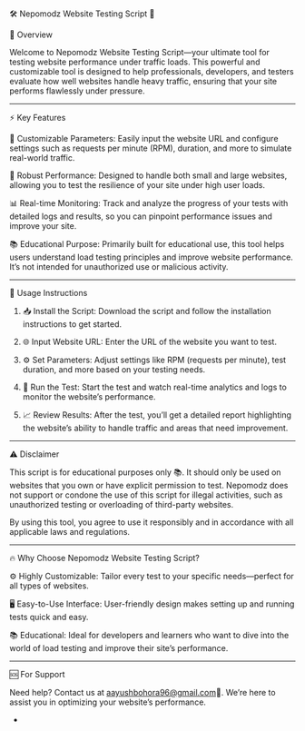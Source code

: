 

🛠️ Nepomodz Website Testing Script 🚀

🌟 Overview

Welcome to Nepomodz Website Testing Script—your ultimate tool for testing website performance under traffic loads. This powerful and customizable tool is designed to help professionals, developers, and testers evaluate how well websites handle heavy traffic, ensuring that your site performs flawlessly under pressure.


---

⚡ Key Features

🔧 Customizable Parameters: Easily input the website URL and configure settings such as requests per minute (RPM), duration, and more to simulate real-world traffic.

💪 Robust Performance: Designed to handle both small and large websites, allowing you to test the resilience of your site under high user loads.

📊 Real-time Monitoring: Track and analyze the progress of your tests with detailed logs and results, so you can pinpoint performance issues and improve your site.

📚 Educational Purpose: Primarily built for educational use, this tool helps users understand load testing principles and improve website performance. It’s not intended for unauthorized use or malicious activity.



---

🔧 Usage Instructions

1. 📥 Install the Script: Download the script and follow the installation instructions to get started.


2. 🌐 Input Website URL: Enter the URL of the website you want to test.


3. ⚙️ Set Parameters: Adjust settings like RPM (requests per minute), test duration, and more based on your testing needs.


4. 🚀 Run the Test: Start the test and watch real-time analytics and logs to monitor the website’s performance.


5. 📈 Review Results: After the test, you’ll get a detailed report highlighting the website’s ability to handle traffic and areas that need improvement.




---

⚠️ Disclaimer

This script is for educational purposes only 📚. It should only be used on websites that you own or have explicit permission to test. Nepomodz does not support or condone the use of this script for illegal activities, such as unauthorized testing or overloading of third-party websites.

By using this tool, you agree to use it responsibly and in accordance with all applicable laws and regulations.


---

🔥 Why Choose Nepomodz Website Testing Script?

⚙️ Highly Customizable: Tailor every test to your specific needs—perfect for all types of websites.

🖥️ Easy-to-Use Interface: User-friendly design makes setting up and running tests quick and easy.

📚 Educational: Ideal for developers and learners who want to dive into the world of load testing and improve their site’s performance.



---

🆘 For Support

Need help? Contact us at aayushbohora96@gmail.com📩. We’re here to assist you in optimizing your website’s performance.


-
